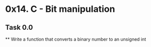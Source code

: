 # 0x14. C - Bit manipulation
## Task 0.0
** Write a function that converts a binary number to an unsigned int
